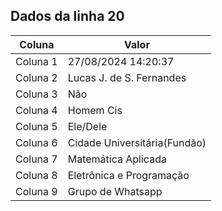 ## Dados da linha 20

| Coluna | Valor |
|--------|-------|
| Coluna 1 | 27/08/2024 14:20:37 |
| Coluna 2 | Lucas J. de S. Fernandes |
| Coluna 3 | Não |
| Coluna 4 | Homem Cis |
| Coluna 5 | Ele/Dele |
| Coluna 6 | Cidade Universitária(Fundão) |
| Coluna 7 | Matemática Aplicada |
| Coluna 8 | Eletrônica e Programação |
| Coluna 9 | Grupo de Whatsapp |

